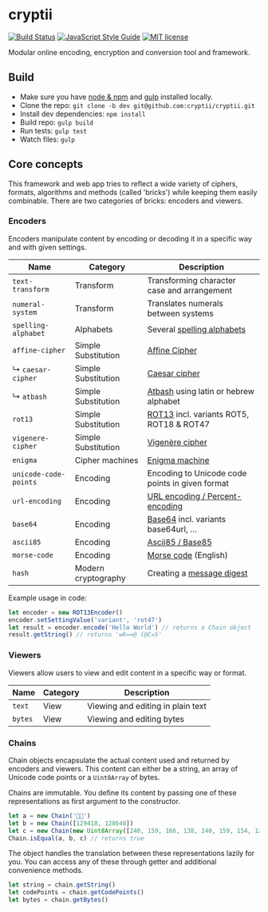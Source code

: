 # cryptii

[![Build Status](https://travis-ci.org/cryptii/cryptii.svg?branch=dev)](https://travis-ci.org/cryptii/cryptii)
[![JavaScript Style Guide](https://img.shields.io/badge/code_style-standard-brightgreen.svg)](https://standardjs.com)
[![MIT license](https://img.shields.io/badge/license-MIT-blue.svg)](LICENSE.md)

Modular online encoding, encryption and conversion tool and framework.

## Build

- Make sure you have [node & npm](https://nodejs.org/) and [gulp](http://gulpjs.com/) installed locally.
- Clone the repo: `git clone -b dev git@github.com:cryptii/cryptii.git`
- Install dev dependencies: `npm install`
- Build repo: `gulp build`
- Run tests: `gulp test`
- Watch files: `gulp`

## Core concepts

This framework and web app tries to reflect a wide variety of ciphers, formats, algorithms and methods (called 'bricks') while keeping them easily combinable. There are two categories of bricks: encoders and viewers.

### Encoders

Encoders manipulate content by encoding or decoding it in a specific way and with given settings.

| Name | Category | Description |
| ---- | -------- | ----------- |
| `text-transform` | Transform | Transforming character case and arrangement |
| `numeral-system` | Transform | Translates numerals between systems |
| `spelling-alphabet` | Alphabets | Several [spelling alphabets](https://en.wikipedia.org/wiki/Spelling_alphabet) |
| `affine-cipher` | Simple Substitution | [Affine Cipher](https://en.wikipedia.org/wiki/Affine_cipher) |
| ↳ `caesar-cipher` | Simple Substitution | [Caesar cipher](https://en.wikipedia.org/wiki/Caesar_cipher) |
| ↳ `atbash` | Simple Substitution | [Atbash](https://en.wikipedia.org/wiki/Atbash) using latin or hebrew alphabet |
| `rot13` | Simple Substitution | [ROT13](https://en.wikipedia.org/wiki/ROT13) incl. variants ROT5, ROT18 & ROT47 |
| `vigenere-cipher` | Simple Substitution | [Vigenère cipher](https://en.wikipedia.org/wiki/Vigen%C3%A8re_cipher) |
| `enigma` | Cipher machines | [Enigma machine](https://en.wikipedia.org/wiki/Enigma_machine) |
| `unicode-code-points` | Encoding | Encoding to Unicode code points in given format |
| `url-encoding` | Encoding | [URL encoding / Percent-encoding](https://en.wikipedia.org/wiki/Percent-encoding) |
| `base64` | Encoding | [Base64](https://en.wikipedia.org/wiki/Base64) incl. variants base64url, … |
| `ascii85` | Encoding | [Ascii85 / Base85](https://en.wikipedia.org/wiki/Ascii85) |
| `morse-code` | Encoding | [Morse code](https://en.wikipedia.org/wiki/Morse_code) (English) |
| `hash` | Modern cryptography | Creating a [message digest](https://en.wikipedia.org/wiki/Cryptographic_hash_function) |

Example usage in code:

```javascript
let encoder = new ROT13Encoder()
encoder.setSettingValue('variant', 'rot47')
let result = encoder.encode('Hello World') // returns a Chain object
result.getString() // returns 'w6==@ (@C=5'
```

### Viewers

Viewers allow users to view and edit content in a specific way or format.

| Name | Category | Description |
| ---- | -------- | ----------- |
| `text` | View | Viewing and editing in plain text |
| `bytes` | View | Viewing and editing bytes |

### Chains

Chain objects encapsulate the actual content used and returned by encoders and viewers. This content can either be a string, an array of Unicode code points or a `Uint8Array` of bytes.

Chains are immutable. You define its content by passing one of these representations as first argument to the constructor.

```javascript
let a = new Chain('🦊🚀')
let b = new Chain([129418, 128640])
let c = new Chain(new Uint8Array([240, 159, 166, 138, 240, 159, 154, 128]))
Chain.isEqual(a, b, c) // returns true
```

The object handles the translation between these representations lazily for you. You can access any of these through getter and additional convenience methods.

```javascript
let string = chain.getString()
let codePoints = chain.getCodePoints()
let bytes = chain.getBytes()
```

